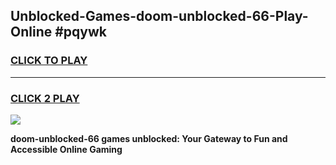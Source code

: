 
## Unblocked-Games-doom-unblocked-66-Play-Online #pqywk
<h3>
<a href="https://news.freeplayer.one?title=doom-unblocked-66&ref=3">CLICK TO PLAY</a></h3>
<hr>

<h3>
<a href="https://news.freeplayer.one?title=doom-unblocked-66&ref=3">CLICK 2 PLAY</a>
  
</h3>

<a href="https://news.freeplayer.one?title=doom-unblocked-66&ref=3"><img src="https://clearcache.store/games.png"></a>


**doom-unblocked-66 games unblocked: Your Gateway to Fun and Accessible Online Gaming**

